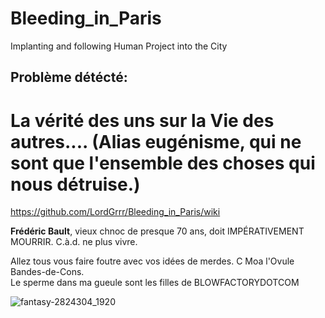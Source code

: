 # Bleeding_in_Paris
Implanting and following Human Project into the City


## Problème détécté:  
# La vérité des uns sur la Vie des autres.... (Alias eugénisme, qui ne sont que l'ensemble des choses qui nous détruise.)
https://github.com/LordGrrr/Bleeding_in_Paris/wiki  

**Frédéric Bault**, vieux chnoc de presque 70 ans, doit IMPÉRATIVEMENT MOURRIR. C.à.d. ne plus vivre.

Allez tous vous faire foutre avec vos idées de merdes. C Moa l'Ovule Bandes-de-Cons.  
Le sperme dans ma gueule sont les filles de BLOWFACTORYDOTCOM

![fantasy-2824304_1920](https://github.com/LordGrrr/Bleeding_in_Paris/assets/134517577/eb3cfab8-4710-43b7-ac96-98bad6027c0b)


